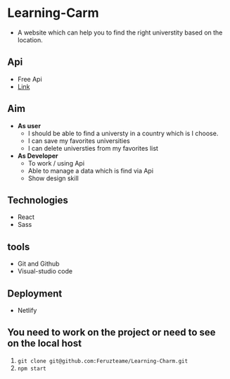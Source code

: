 # Learning-Carm
- A website which can help you to find the right universtity based on the location.

## Api
- Free Api
- [Link](http://universities.hipolabs.com/search?country=Belgium)

## Aim
- <b>As user</b> 
   - I should be able to find a universty in a country which is I choose.
   - I can save my favorites universities
   - I can delete universties from my favorites list
- <b>As Developer</b> 
   - To work / using Api
   - Able to manage a data which is find via Api
   - Show design skill
   
## Technologies
- React
- Sass

## tools
- Git and Github
- Visual-studio code

## Deployment
- Netlify

## You need to work on the project or need to see on the local host
1. `git clone git@github.com:Feruzteame/Learning-Charm.git`
2. `npm start`

